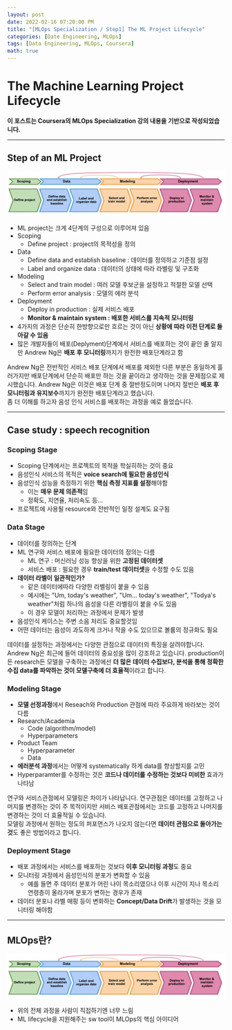 ```yaml
---
layout: post
date: 2022-02-16 07:20:00 PM
title: "[MLOps Specialization / Step1] The ML Project Lifecycle"
categories: [Date Engineering, MLOps]
tags: [Data Engineering, MLOps, Coursera]
math: true
---
```


# The Machine Learning Project Lifecycle

**이 포스트는 Coursera의 MLOps Specialization 강의 내용을 기반으로 작성되었습니다.**

---

## Step of an ML Project

![](/image/DataEngineering/MLOps/chapter1/mlprojectcycle.png)

- ML project는 크게 4단계의 구성으로 이루어져 있음
- Scoping
  - Define project : project의 목적성을 정의
- Data
  - Define data and establish baseline : 데이터를 정의하고 기준점 설정
  - Label and organize data : 데이터의 상태에 따라 라벨링 및 구조화
- Modeling
  - Select and train model : 여러 모델 후보군을 설정하고 적절한 모델 선택
  - Perform error analysis : 모델의 에러 분석
- Deployment
  - Deploy in production : 실제 서비스 배포
  - **Monitor & maintain system : 배포한 서비스를 지속적 모니터링**
- 4가지의 과정은 단순히 한방향으로만 흐르는 것이 아닌 **상황에 따라 이전 단계로 돌아갈 수 있음**
- 많은 개발자들이 배포(Deplyment)단계에서 서비스를 배포하는 것이 끝인 줄 알지만 Andrew Ng은 **배포 후 모니터링**까지가 완전한 배포단계라고 함

Andrew Ng은 전반적인 서비스 배포 단계에서 배포를 제외한 다른 부분은 동일하게 흘러가지만 배포단계에서 단순히 배포만 하는 것을 끝이라고 생각하는 것을 문제점으로 제시했습니다. Andrew Ng은 이것은 배포 단계 중 절반정도이며 나머지 절반은 **배포 후 모니터링과 유지보수**까지가 완전한 배포단계라고 했습니다.  
좀 더 이해를 하고자 음성 인식 서비스를 배포하는 과정을 예로 들었습니다.

---

## Case study : speech recognition

### Scoping Stage

- Scoping 단계에서는 프로젝트의 목적을 학실히하는 것이 중요
- 음성인식 서비스의 목적은 **voice search에 필요한 음성인식**
- 음성인식 성능을 측정하기 위한 **핵심 측정 지표를 설정**해야함
  - 이는 **매우 문제 의존적**임
  - 정확도, 지연율, 처리속도 등...
- 프로젝트에 사용될 resource와 전반적인 일정 설계도 요구됨

### Data Stage

- 데이터를 정의하는 단계
- ML 연구와 서비스 배포에 필요한 데이터의 정의는 다름
  - ML 연구 : 머신러닝 성능 향상을 위한 **고정된 데이터셋**
  - 서비스 배포 : 필요한 경우 **train/test 데이터셋**을 수정할 수도 있음
- **데이터 라벨이 일관적인가?**
  - 같은 데이터에따라 다양한 라벨링이 붙을 수 있음
  - 예시에는 "Um, today's weather", "Um... today's weather", "Todya's weather"처럼 하나의 음성을 다른 라벨링이 붙을 수도 있음
  - 이 경우 모델이 처리하는 과정에서 문제가 발생
- 음성인식 케이스는 주변 소음 처리도 중요할것임
- 어떤 데이터는 음성이 과도하게 크거나 작을 수도 있으므로 볼륨의 정규화도 필요

데이터를 설정하는 과정에서는 다양한 관점으로 데이터의 특징을 살려야합니다. Andrew Ng은 최근에 들어 데이터의 중요성을 많이 강조하고 있습니다. production이든 research든 모델을 구축하는 과정에선 **더 많은 데이터 수집보다, 분석을 통해 정확한 수집 data를 파악하는 것이 모델구축에 더 효율적**이라고 합니다.

### Modeling Stage

- **모델 선정과정**에서 Reseach와 Production 관점에 따라 주요하게 바라보는 것이 다름
- Research/Academia
  - Code (algorithm/model)
  - Hyperparameters
- Product Team
  - Hyperparameter
  - Data
- **에러분석 과정**에서는 어떻게 systematically 하게 data를 향상할지를 고민
- Hyperparamter를 수정하는 것은 **코드나 데이터를 수정하는 것보다 미비한** 효과가 나타남

연구와 서비스관점에서 모델링은 차이가 나타납니다. 연구관점은 데이터를 고정하고 나머지를 변경하는 것이 주 목적이지만 서비스 배포관점에서는 코드를 고정하고 나머지를 변경하는 것이 더 효율적일 수 있습니다.  
모델링 과정에서 원하는 정도의 퍼포먼스가 나오지 않는다면 **데이터 관점으로 돌아가는 것**도 좋은 방법이라고 합니다.

### Deployment Stage

- 배포 과정에서는 서비스를 배포하는 것보다 **이후 모니터링 과정**도 중요
- 모니터링 과정에서 음성인식의 분포가 변화할 수 있음
  - 예를 들면 주 데이터 분포가 어린 나이 목소리였으나 이후 시간이 지나 목소리 연령층이 올라가며 분포가 변하는 경우가 존재
- 데이터 분포나 라벨 매핑 등이 변화하는 **Concept/Data Drift**가 발생하는 것을 모니터링 해야함

---

## MLOps란?

![](/image/DataEngineering/MLOps/chapter1/mlprojectcycle.png)

- 위의 전체 과정을 사람이 직접하기엔 너무 느림
- ML lifecycle을 지원해주는 sw tool이 MLOps의 핵심 아이디어
